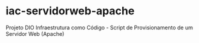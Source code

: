 # iac-servidorweb-apache
 Projeto DIO Infraestrutura como Código - Script de Provisionamento de um Servidor Web (Apache)
